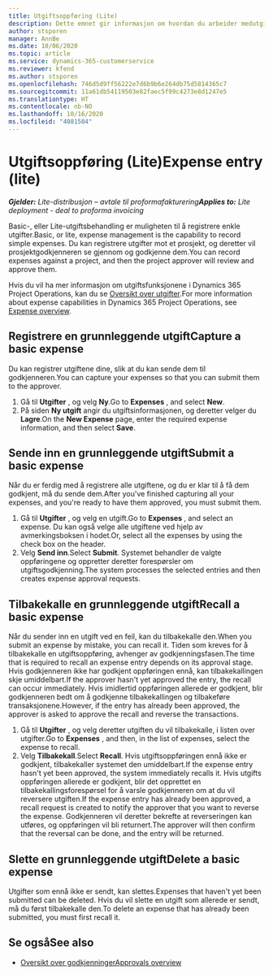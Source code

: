 ```yaml
---
title: Utgiftsoppføring (Lite)
description: Dette emnet gir informasjon om hvordan du arbeider medutgifts registrering i en Lite-distribusjon.
author: stsporen
manager: AnnBe
ms.date: 10/06/2020
ms.topic: article
ms.service: dynamics-365-customerservice
ms.reviewer: kfend
ms.author: stsporen
ms.openlocfilehash: 746d5d9ff56222e7d6b9b6e264db75d5814365c7
ms.sourcegitcommit: 11a61db54119503e82faec5f99c4273e8d1247e5
ms.translationtype: HT
ms.contentlocale: nb-NO
ms.lasthandoff: 10/16/2020
ms.locfileid: "4081504"
---
```

# <a name="expense-entry-lite"></a><span data-ttu-id="17352-103">Utgiftsoppføring (Lite)</span><span class="sxs-lookup"><span data-stu-id="17352-103">Expense entry (lite)</span></span>

<span data-ttu-id="17352-104">_**Gjelder:** Lite-distribusjon – avtale til proformafakturering_</span><span class="sxs-lookup"><span data-stu-id="17352-104">_**Applies to:** Lite deployment - deal to proforma invoicing_</span></span>

<span data-ttu-id="17352-105">Basic-, eller Lite-utgiftsbehandling er muligheten til å registrere enkle utgifter.</span><span class="sxs-lookup"><span data-stu-id="17352-105">Basic, or lite, expense management is the capability to record simple expenses.</span></span> <span data-ttu-id="17352-106">Du kan registrere utgifter mot et prosjekt, og deretter vil prosjektgodkjenneren se gjennom og godkjenne dem.</span><span class="sxs-lookup"><span data-stu-id="17352-106">You can record expenses against a project, and then the project approver will review and approve them.</span></span>

<span data-ttu-id="17352-107">Hvis du vil ha mer informasjon om utgiftsfunksjonene i Dynamics 365 Project Operations, kan du se [Oversikt over utgifter](expense-overview.md).</span><span class="sxs-lookup"><span data-stu-id="17352-107">For more information about expense capabilities in Dynamics 365 Project Operations, see [Expense overview](expense-overview.md).</span></span>

## <a name="capture-a-basic-expense"></a><span data-ttu-id="17352-108">Registrere en grunnleggende utgift</span><span class="sxs-lookup"><span data-stu-id="17352-108">Capture a basic expense</span></span>

<span data-ttu-id="17352-109">Du kan registrer utgiftene dine, slik at du kan sende dem til godkjenneren.</span><span class="sxs-lookup"><span data-stu-id="17352-109">You can capture your expenses so that you can submit them to the approver.</span></span>

1. <span data-ttu-id="17352-110">Gå til **Utgifter** , og velg **Ny**.</span><span class="sxs-lookup"><span data-stu-id="17352-110">Go to **Expenses** , and select **New**.</span></span>
2. <span data-ttu-id="17352-111">På siden **Ny utgift** angir du utgiftsinformasjonen, og deretter velger du **Lagre**.</span><span class="sxs-lookup"><span data-stu-id="17352-111">On the **New Expense** page, enter the required expense information, and then select **Save**.</span></span>

## <a name="submit-a-basic-expense"></a><span data-ttu-id="17352-112">Sende inn en grunnleggende utgift</span><span class="sxs-lookup"><span data-stu-id="17352-112">Submit a basic expense</span></span>

<span data-ttu-id="17352-113">Når du er ferdig med å registrere alle utgiftene, og du er klar til å få dem godkjent, må du sende dem.</span><span class="sxs-lookup"><span data-stu-id="17352-113">After you've finished capturing all your expenses, and you're ready to have them approved, you must submit them.</span></span>

1. <span data-ttu-id="17352-114">Gå til **Utgifter** , og velg en utgift.</span><span class="sxs-lookup"><span data-stu-id="17352-114">Go to **Expenses** , and select an expense.</span></span> <span data-ttu-id="17352-115">Du kan også velge alle utgiftene ved hjelp av avmerkingsboksen i hodet.</span><span class="sxs-lookup"><span data-stu-id="17352-115">Or, select all the expenses by using the check box on the header.</span></span>
2. <span data-ttu-id="17352-116">Velg **Send inn**.</span><span class="sxs-lookup"><span data-stu-id="17352-116">Select **Submit**.</span></span> <span data-ttu-id="17352-117">Systemet behandler de valgte oppføringene og oppretter deretter forespørsler om utgiftsgodkjenning.</span><span class="sxs-lookup"><span data-stu-id="17352-117">The system processes the selected entries and then creates expense approval requests.</span></span>

## <a name="recall-a-basic-expense"></a><span data-ttu-id="17352-118">Tilbakekalle en grunnleggende utgift</span><span class="sxs-lookup"><span data-stu-id="17352-118">Recall a basic expense</span></span>

<span data-ttu-id="17352-119">Når du sender inn en utgift ved en feil, kan du tilbakekalle den.</span><span class="sxs-lookup"><span data-stu-id="17352-119">When you submit an expense by mistake, you can recall it.</span></span> <span data-ttu-id="17352-120">Tiden som kreves for å tilbakekalle en utgiftsoppføring, avhenger av godkjenningsfasen.</span><span class="sxs-lookup"><span data-stu-id="17352-120">The time that is required to recall an expense entry depends on its approval stage.</span></span>  <span data-ttu-id="17352-121">Hvis godkjenneren ikke har godkjent oppføringen ennå, kan tilbakekallingen skje umiddelbart.</span><span class="sxs-lookup"><span data-stu-id="17352-121">If the approver hasn't yet approved the entry, the recall can occur immediately.</span></span> <span data-ttu-id="17352-122">Hvis imidlertid oppføringen allerede er godkjent, blir godkjenneren bedt om å godkjenne tilbakekallingen og tilbakeføre transaksjonene.</span><span class="sxs-lookup"><span data-stu-id="17352-122">However, if the entry has already been approved, the approver is asked to approve the recall and reverse the transactions.</span></span>

1. <span data-ttu-id="17352-123">Gå til **Utgifter** , og velg deretter utgiften du vil tilbakekalle, i listen over utgifter.</span><span class="sxs-lookup"><span data-stu-id="17352-123">Go to **Expenses** , and then, in the list of expenses, select the expense to recall.</span></span>
2. <span data-ttu-id="17352-124">Velg **Tilbakekall**.</span><span class="sxs-lookup"><span data-stu-id="17352-124">Select **Recall**.</span></span> <span data-ttu-id="17352-125">Hvis utgiftsoppføringen ennå ikke er godkjent, tilbakekaller systemet den umiddelbart.</span><span class="sxs-lookup"><span data-stu-id="17352-125">If the expense entry hasn't yet been approved, the system immediately recalls it.</span></span> <span data-ttu-id="17352-126">Hvis utgifts oppføringen allerede er godkjent, blir det opprettet en tilbakekallingsforespørsel for å varsle godkjenneren om at du vil reversere utgiften.</span><span class="sxs-lookup"><span data-stu-id="17352-126">If the expense entry has already been approved, a recall request is created to notify the approver that you want to reverse the expense.</span></span> <span data-ttu-id="17352-127">Godkjenneren vil deretter bekrefte at reverseringen kan utføres, og oppføringen vil bli returnert.</span><span class="sxs-lookup"><span data-stu-id="17352-127">The approver will then confirm that the reversal can be done, and the entry will be returned.</span></span>

## <a name="delete-a-basic-expense"></a><span data-ttu-id="17352-128">Slette en grunnleggende utgift</span><span class="sxs-lookup"><span data-stu-id="17352-128">Delete a basic expense</span></span>

<span data-ttu-id="17352-129">Utgifter som ennå ikke er sendt, kan slettes.</span><span class="sxs-lookup"><span data-stu-id="17352-129">Expenses that haven't yet been submitted can be deleted.</span></span> <span data-ttu-id="17352-130">Hvis du vil slette en utgift som allerede er sendt, må du først tilbakekalle den.</span><span class="sxs-lookup"><span data-stu-id="17352-130">To delete an expense that has already been submitted, you must first recall it.</span></span>

## <a name="see-also"></a><span data-ttu-id="17352-131">Se også</span><span class="sxs-lookup"><span data-stu-id="17352-131">See also</span></span>

- [<span data-ttu-id="17352-132">Oversikt over godkjenninger</span><span class="sxs-lookup"><span data-stu-id="17352-132">Approvals overview</span></span>](../approvals/approvals-overview.md)
